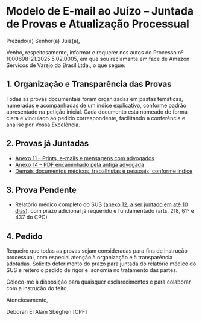 # Modelo de E-mail ao Juízo – Juntada de Provas e Atualização Processual

Prezado(a) Senhor(a) Juiz(a),

Venho, respeitosamente, informar e requerer nos autos do Processo nº 1000698-21.2025.5.02.0005, em que sou reclamante em face de Amazon Serviços de Varejo do Brasil Ltda., o que segue:

## 1. Organização e Transparência das Provas

Todas as provas documentais foram organizadas em pastas temáticas, numeradas e acompanhadas de um índice explicativo, conforme padrão apresentado na petição inicial. Cada documento está nomeado de forma clara e vinculado ao pedido correspondente, facilitando a conferência e análise por Vossa Excelência.

## 2. Provas já Juntadas

- [Anexo 11 – Prints, e-mails e mensagens com advogados](../anexos/11_comunicacao_advogados/)
- [Anexo 14 – PDF encaminhado pela antiga advogada](../anexos/14_pdf_advogada/pdf_confuso_advogada.pdf)
- [Demais documentos médicos, trabalhistas e pessoais, conforme índice](../anexos/)

## 3. Prova Pendente

- Relatório médico completo do SUS ([anexo 12, a ser juntado em até 10 dias](../anexos/12_relatorio_sus/)), com prazo adicional já requerido e fundamentado (arts. 218, §1º e 437 do CPC)

## 4. Pedido

Requeiro que todas as provas sejam consideradas para fins de instrução processual, com especial atenção à organização e à transparência adotadas. Solicito deferimento do prazo para juntada do relatório médico do SUS e reitero o pedido de rigor e isonomia no tratamento das partes.

Coloco-me à disposição para quaisquer esclarecimentos e para colaborar com a instrução do feito.

Atenciosamente,

Deborah El Alam Sbeghen
[CPF]

